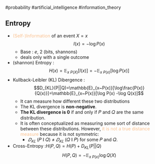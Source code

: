 #probability #artificial_intelligence #information_theory 
## Entropy
- <font color="#fac08f">(Self-)Information</font> of an event $X = x$
	$$I(x)=-\log{P(x)}$$
	- Base : $e$, $2$ (bits, shannons)
	- deals only with a single outcome
- (shannon) Entropy :$$H(x)=\mathbb{E}_{x~P(X)}[I(x)]=-\mathbb{E}_{x~P(x)}[\log P(x)]$$
- Kullback-Leibler (KL) Dibergence : $$D_{KL}(P||Q)=\mathbb{E}_{x~P(x)}[\log\frac{P(x)}{Q(x)}]=\mathbb{E}_{x~P(x)}[\log P(x) -\log Q(x)]$$
	- It can measure how different these two distributions
	- The KL divergence is **non-negative**.
	- **The KL divergence is 0** if and only if 𝑃 and 𝑄 are the same distribution.
	- It is often conceptualized as measuring some sort of distance between these distributions. However,<font color="#fac08f"> it is not a true distance measure</font> because it is not symmetric: 
		- $𝐷_{𝐾𝐿}$ (𝑃 ∥ 𝑄) ≠ $𝐷_{𝐾𝐿}$ (𝑄 ∥ 𝑃) for some 𝑃 and 𝑄.
- Cross-Entropy :$H(P,Q)=H(P)+D_{KL}(P||Q)$$$H(P,Q)=-\mathbb{E}_{x~P(x)}\log Q(X)$$